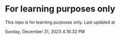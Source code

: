 # For learning purposes only
This repo is for learning purposes only.
Last updated at

Sunday, December 31, 2023 4:16:32 PM

